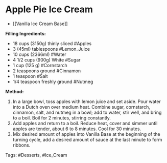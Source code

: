 # Apple Pie Ice Cream

- [[Vanilla Ice Cream Base]]

**Filling Ingredients:**
- 18 cups (3150g) thinly sliced #Apples 
- 3  (45ml) tablespoons #Lemon_Juice
- 10 cups (2366ml) #Water 
- 4 1/2 cups (900g) White #Sugar 
- 1 cup (125 g) #Cornstarch
- 2 teaspoons ground #Cinnamon
- 1 teaspoon #Salt
- 1/4 teaspoon freshly ground #Nutmeg

**Method:**
1. In a large bowl, toss apples with lemon juice and set aside. Pour water into a Dutch oven over medium heat. Combine sugar, cornstarch, cinnamon, salt, and nutmeg in a bowl; add to water, stir well, and bring to a boil. Boil for 2 minutes, stirring constantly.
2. Add apples and return to a boil. Reduce heat, cover and simmer until apples are tender, about 6 to 8 minutes. Cool for 30 minutes.
3. Mix desired amount of apples into Vanilla Base at the beginning of the turning cycle, add a desired amount of sauce at the last minute to form ribbons.

Tags:
#Desserts, #Ice_Cream